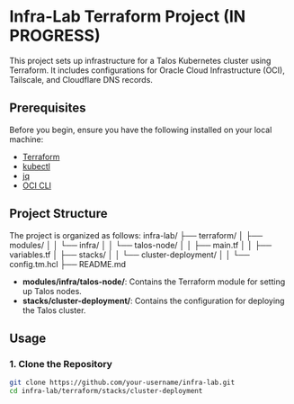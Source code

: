 # Infra-Lab Terraform Project (IN PROGRESS)

This project sets up infrastructure for a Talos Kubernetes cluster using Terraform. It includes configurations for Oracle Cloud Infrastructure (OCI), Tailscale, and Cloudflare DNS records.

## Prerequisites

Before you begin, ensure you have the following installed on your local machine:

- [Terraform](https://www.terraform.io/downloads.html)
- [kubectl](https://kubernetes.io/docs/tasks/tools/install-kubectl/)
- [jq](https://stedolan.github.io/jq/download/)
- [OCI CLI](https://docs.oracle.com/en-us/iaas/Content/API/SDKDocs/cliinstall.htm)

## Project Structure

The project is organized as follows:
infra-lab/ ├── terraform/ │ ├── modules/ │ │ └── infra/ │ │ └── talos-node/ │ │ ├── main.tf │ │ ├── variables.tf │ ├── stacks/ │ │ └── cluster-deployment/ │ │ └── config.tm.hcl ├── README.md

- **modules/infra/talos-node/**: Contains the Terraform module for setting up Talos nodes.
- **stacks/cluster-deployment/**: Contains the configuration for deploying the Talos cluster.

## Usage

### 1. Clone the Repository

```sh
git clone https://github.com/your-username/infra-lab.git
cd infra-lab/terraform/stacks/cluster-deployment
```
